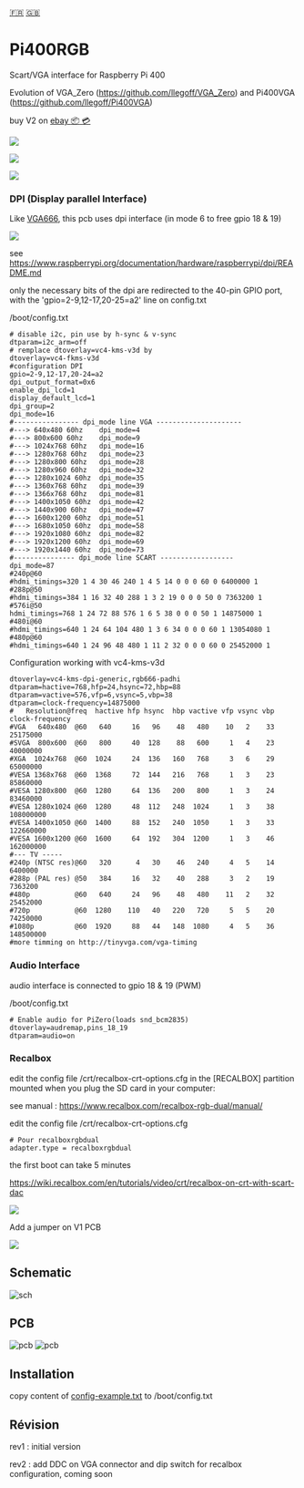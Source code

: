 [:fr:](LISEZMOI.md) [:uk:](README.md)

# Pi400RGB
Scart/VGA interface for Raspberry Pi 400

Evolution of VGA_Zero (https://github.com/llegoff/VGA_Zero) and Pi400VGA (https://github.com/llegoff/Pi400VGA)

buy V2 on [ebay  :package: :credit_card:](https://www.ebay.fr/itm/404280189035)

![](img/Pi400RGB1.jpg)

![](img/Pi400RGB2.jpg)

![](img/Pi400RGB3.jpg)

### DPI (Display parallel Interface)
Like [VGA666](https://github.com/fenlogic/vga666), this pcb uses dpi interface (in mode 6 to free gpio 18 & 19)

![](img/dpi-packing.png)

see https://www.raspberrypi.org/documentation/hardware/raspberrypi/dpi/README.md

only the necessary bits of the dpi are redirected to the 40-pin GPIO port, with the 'gpio=2-9,12-17,20-25=a2' line on config.txt

/boot/config.txt

    # disable i2c, pin use by h-sync & v-sync
    dtparam=i2c_arm=off
    # remplace dtoverlay=vc4-kms-v3d by
    dtoverlay=vc4-fkms-v3d
    #configuration DPI
    gpio=2-9,12-17,20-24=a2
    dpi_output_format=0x6
    enable_dpi_lcd=1
    display_default_lcd=1
    dpi_group=2
    dpi_mode=16
    #---------------- dpi_mode line VGA ---------------------
    #---> 640x480 60hz    dpi_mode=4
    #---> 800x600 60hz    dpi_mode=9
    #---> 1024x768 60hz   dpi_mode=16
    #---> 1280x768 60hz   dpi_mode=23
    #---> 1280x800 60hz   dpi_mode=28
    #---> 1280x960 60hz   dpi_mode=32
    #---> 1280x1024 60hz  dpi_mode=35
    #---> 1360x768 60hz   dpi_mode=39
    #---> 1366x768 60hz   dpi_mode=81
    #---> 1400x1050 60hz  dpi_mode=42
    #---> 1440x900 60hz   dpi_mode=47
    #---> 1600x1200 60hz  dpi_mode=51
    #---> 1680x1050 60hz  dpi_mode=58
    #---> 1920x1080 60hz  dpi_mode=82
    #---> 1920x1200 60hz  dpi_mode=69
    #---> 1920x1440 60hz  dpi_mode=73    
    #--------------- dpi_mode line SCART ------------------
    dpi_mode=87
    #240p@60
    #hdmi_timings=320 1 4 30 46 240 1 4 5 14 0 0 0 60 0 6400000 1
    #288p@50
    #hdmi_timings=384 1 16 32 40 288 1 3 2 19 0 0 0 50 0 7363200 1
    #576i@50
    hdmi_timings=768 1 24 72 88 576 1 6 5 38 0 0 0 50 1 14875000 1
    #480i@60
    #hdmi_timings=640 1 24 64 104 480 1 3 6 34 0 0 0 60 1 13054080 1
    #480p@60
    #hdmi_timings=640 1 24 96 48 480 1 11 2 32 0 0 0 60 0 25452000 1

Configuration working with vc4-kms-v3d

    dtoverlay=vc4-kms-dpi-generic,rgb666-padhi
    dtparam=hactive=768,hfp=24,hsync=72,hbp=88
    dtparam=vactive=576,vfp=6,vsync=5,vbp=38
    dtparam=clock-frequency=14875000
    #   Resolution@freq  hactive hfp hsync  hbp vactive vfp vsync vbp  clock-frequency
    #VGA   640x480  @60   640     16   96    48   480    10   2    33    25175000
    #SVGA  800x600  @60   800     40  128    88   600     1   4    23    40000000
    #XGA  1024x768  @60  1024     24  136   160   768     3   6    29    65000000
    #VESA 1368x768  @60  1368     72  144   216   768     1   3    23    85860000
    #VESA 1280x800  @60  1280     64  136   200   800     1   3    24    83460000
    #VESA 1280x1024 @60  1280     48  112   248  1024     1   3    38   108000000
    #VESA 1400x1050 @60  1400     88  152   240  1050     1   3    33   122660000
    #VESA 1600x1200 @60  1600     64  192   304  1200     1   3    46   162000000
    #--- TV -----
    #240p (NTSC res)@60   320      4   30    46   240     4   5    14     6400000
    #288p (PAL res) @50   384     16   32    40   288     3   2    19     7363200
    #480p           @60   640     24   96    48   480    11   2    32    25452000
    #720p           @60  1280    110   40   220   720     5   5    20    74250000
    #1080p          @60  1920     88   44   148  1080     4   5    36   148500000
    #more timming on http://tinyvga.com/vga-timing

### Audio Interface
audio interface is connected to gpio 18 & 19 (PWM)

/boot/config.txt

    # Enable audio for PiZero(loads snd_bcm2835)
    dtoverlay=audremap,pins_18_19
    dtparam=audio=on

### Recalbox

edit the config file /crt/recalbox-crt-options.cfg in the [RECALBOX] partition mounted when you plug the SD card in your computer:

see manual : https://www.recalbox.com/recalbox-rgb-dual/manual/

edit the config file /crt/recalbox-crt-options.cfg

    # Pour recalboxrgbdual
    adapter.type = recalboxrgbdual

the first boot can take 5 minutes

https://wiki.recalbox.com/en/tutorials/video/crt/recalbox-on-crt-with-scart-dac

![](img/recalbox-config.png)

Add a jumper on V1 PCB

![](img/config_jumper.jpg)


## Schematic
![sch](img/sch.PNG)

## PCB
![pcb](img/3D.PNG)
![pcb](img/3D2.PNG)

## Installation
copy content of [config-example.txt](img/config-example.txt?raw=true) to /boot/config.txt


## Révision
rev1 : initial version

rev2 : add DDC on VGA connector and dip switch for recalbox configuration, coming soon
